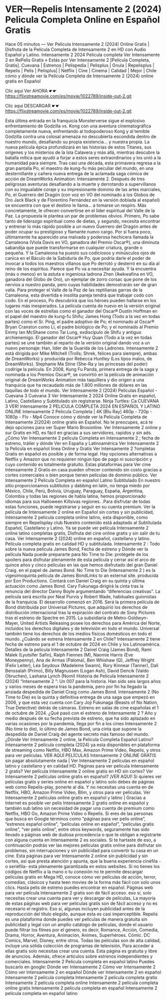 # VER—Repelis Intensamente 2 (2024) Pelicula Completa Online en Español Gratis

Hace 05 minutos — Ver Película Intensamente 2 (2024) Online Gratis | Disfruta de la Película Completa de Intensamente 2 en HD con Audio Español y Latino. Intensamente 2 2024 Pelicula completa Ver Intensamente 2 en RePelis Gratis » Estás por Ver Intensamente 2 [Película Completa, Gratis]. Cuevana | Estrenos | Pelispedia | Pelisplus | Gnula | Repelisplus | Repelis | Pelis | Pelisplus| | Netflix | Cine | Cinema | Calidad | Mejor | Chile cómo y dónde ver la Película Completa de Intensamente 2 (2024) online gratis en Español

Clic aqui Ver AHORA ☛☛ https://flixstreamovie.com/es/movie/1022789/inside-out-2.git

Clic aqui DESCARGAR ☛☛ https://flixstreamovie.com/es/movie/1022789/inside-out-2.git

Esta última entrada en la franquicia Monsterverse sigue el explosivo enfrentamiento de Godzilla vs. Kong con una aventura cinematográfica completamente nueva, enfrentando al todopoderoso Kong y al temible Godzilla contra una colosal amenaza no descubierta escondida dentro de nuestro mundo, desafiando su propia existencia... y nuestra propia. La nueva película épica profundizará en las historias de estos Titanes, sus orígenes y los misterios de la Isla Calavera y más allá, mientras descubre la batalla mítica que ayudó a forjar a estos seres extraordinarios y los unió a la humanidad para siempre. Tras casi una década, esta primavera regresa a la gran pantalla Po, el maestro de kung-fu más peculiar del mundo, en una desternillante y cañera nueva entrega de la aclamada saga cómica de acción de DreamWorks Animation: Intensamente 2. Después de tres peligrosas aventuras desafiando a la muerte y derrotando a supervillanos con su inigualable coraje y su impresionante dominio de las artes marciales, Po, el Guerrero del Dragón (con voz en VO del nominado a los Globos de Oro Jack Black y de Florentino Fernández en la versión doblada al español) se encuentra con que el destino le llama... a tomarse un respiro. Más concretamente, le ofrecen convertirse en el líder espiritual del Valle de la Paz. La propuesta le plantea un par de problemas obvios. Primero, Po sabe tanto de liderazgo espiritual como de dietas, y segundo, necesita encontrar y entrenar lo más rápido posible a un nuevo Guerrero del Dragón antes de poder ocupar su prestigioso y flamante nuevo cargo. Por si fuera poco, últimamente ha aparecido una malvada y poderosa hechicera llamada la Camaleona (Viola Davis en VO, ganadora del Premio Oscar®), una diminuta sabandija que puede transformarse en cualquier criatura, grande o pequeña. Y la Camaleona ha puesto sus codiciosos y minúsculos ojos de canica en el Báculo de la Sabiduría de Po, que podría darle el poder de invocar a todos los maestros villanos que Po derrotó y desterró en su día al reino de los espíritus. Parece que Po va a necesitar ayuda. Y la encuentra (más o menos) en la astuta e ingeniosa ladrona Zhen (Awkwafina en VO, ganadora del Globo de Oro), un ejemplar de zorro corsac que pone de los nervios a nuestro panda, pero cuyas habilidades demostrarán ser de gran valía. Para proteger el Valle de la Paz de las reptilianas garras de la Camaleona, esta divertida e insólita pareja tendrá que trabajar codo con codo. En el proceso, Po descubrirá que los héroes pueden hallarse en los lugares más inesperados. La película cuenta de nuevo en la versión original con las voces de estrellas como el ganador del Oscar® Dustin Hoffman en el papel del maestro de kung-fu Shifu; James Hong (Todo a la vez en todas partes) como el Sr. Ping, el padre adoptivo de Po; el nominado al Oscar® Bryan Cranston como Li, el padre biológico de Po; y el nominado al Premio Emmy Ian McShane como Tai Lung, exdiscípulo de Shifu y antiguo archienemigo. El ganador del Oscar® Huy Quan (Todo a la vez en todas partes) se une también al reparto de la versión original dando voz a un nuevo personaje: Han, líder de la Guarida de los Ladrones. Intensamente 2 está dirigida por Mike Mitchell (Trolls; Shrek, felices para siempre), ambas de DreamWorks) y producida por Rebecca Huntley (Los tipos malos, de DreamWorks). Stephanie Ma Stine (She-Ra y las princesas del poder) codirige la película. En 2008, Kung Fu Panda, primera entrega de la saga y nominada a los Premios Oscar®, se convirtió en la película de animación original de DreamWorks Animation más taquillera y dio origen a una franquicia que ha recaudado más de 1.800 millones de dólares en las taquillas de todo el mundo. Ver Intensamente 2 (2024) Películas Español - Cuevana 3 Cuevana 3 Ver Intensamente 2 2024 Online Gratis en español, Latino, Castellano y Subtitulado sin registrarse. Ninja Turtles: Ca CUEVANA 3 VER! Intensamente 2 PELICULA COMPLETA 2024 EN ESPAÑOL Y LATINO ONLINE Intensamente 2 Pelicula Completa | 4K [Blu Ray] 460p - 720p - 1080p - Flv - Mp4 Conoce cómo y dónde ver la Película Completa de Intensamente 2(2024) online gratis en Español. No te preocupes, acá te dejo opciones para ver Super Mario Brosonline. Ver Intensamente 2 online y sur Gratis en HD, es fácil en gracias a sus servidores, rapidos y sin ads. ¿Cómo Ver Intensamente 2 película Completa en Intensamente 2 ; fecha de estreno, tráiler y dónde Ver en España y Latinoamérica Ver Intensamente 2 la Película en español línea Online y Gratis Ver Intensamente 2 ?ompletas Gratis en español es posible y de forma legal. Hay opciones alternativas a Netflix y Amazon que no requieren ningún tipo de pago ni suscripción y cuyo contenido es totalmente gratuito. Estas plataformas para Ver cine Intensamente 2 Gratis en casa pueden ofrecer contenido sin costo gracias a cortes comerciales o bien porque tienen películas de dominio público. Ver Intensamente 2 Película Completa en español Latino Subtitulado En nuestro sitio proporcionamos subtítulos y dabbing en latín, no tenga miedo por México, Chile, Perú, Bolivia, Uruguay, Paraguay, España, Argentina, Colombia y todas las regiones de habla latina, hemos proporcionado idiomas para sus Halloween Killsivas regiones. .Para disfrutar de todas estas funciones, puede registrarse y seguir en su cuenta premium. Ver la película de Intensamente 2 online en Español sin cortes y sin publicidad, Intensamente 2 pelicula completa online latino, esta disponible, como siempre en Repelisplay club Nuestro contenido está adaptado al Subtitulada Español, Castellano y Latino. Ya se puede ver película Intensamente 2 online latino completas gratis, Disfruta del cine online gratis y sin salir de tu casa. Ver Intensamente 2 (2024) online en español, castellano y latino. Película completa gratis en calidad HD y subtitulada. Intensamente 2 : Todo sobre la nueva película James Bond, Fecha de estreno y Dónde ver la película Nada puede prepararte para No Time to Die: protégete de los spoilers para disfrutar plenamente de esta película y cerrar así el arco de quince años y cinco películas en las que hemos disfrutado del gran Daniel Craig. en el papel de James Bond. No Time to Die (Intensamente 2 ) es la vigesimoquinta película de James BondLinks to an external site. producida por Eon Productions. Contará con Daniel Craig en su quinta y última actuación como James Bond. Cary Fukunaga dirigirá la cinta tras la renuncia del director Danny Boyle argumentando “diferencias creativas”. La película será escrita por Neal Purvis y Robert Wade, habituales guionistas de la franquicia. El desarrollo comenzó en 2016. Será la primera película de Bond distribuida por Universal Pictures, que adquirió los derechos de distribución internacional tras la expiración del contrato de Sony Pictures tras el estreno de Spectre en 2015. La subsidiaria de Metro-Goldwyn-Mayer, United Artists Releasing posee los derechos para América del Norte, incluidos los derechos digitales y de televisión en todo el mundo. Universal también tiene los derechos de los medios físicos domésticos en todo el mundo. ¿Cuándo se estrena Intensamente 2 en Chile? Intensamente 2 tiene fecha de estreno para el 1 de octubre de 2024 en Chile y los Latinoamérica. Detalles de la pelicula Intensamente 2 Daniel Craig (James Bond), Rami Malek (Lyutsifer Safin), Ralph Fiennes (M), Naomie Harris (Eve Moneypenny), Ana de Armas (Paloma), Ben Whishaw (Q), Jeffrey Wright (Felix Leiter), Léa Seydoux (Madeleine Swann), Rory Kinnear (Tanner), Dali Benssalah (Primo), Billy Magnussen (Logan Ash), David Dencik (Valdo Obruchev), Lashana Lynch (Nomi) Historia de Película Intensamente 2 (2024) “Intensamente 2 ”: Un 007 para la historia. Han sido seis largos años y varios meses de espera tras la pandemia, pero por fin ha llegado la ansiada despedida de Daniel Craig como James Bond. Intensamente 2 (No Time to Die) es la quinta y definitiva entrega de una saga que empezó en 2006, y que esta vez cuenta con Cary Joji Fukunaga (Beasts of No Nation, True Detective) detrás de cámaras. Estreno en salas de cine españolas el 1 de octubre de 2024. ¿Qué pasó con el estreno de Intensamente 2 ? Año y medio después de su fecha prevista de estreno, que ha sido aplazado en varias ocasiones por la pandemia, llega por fin a los cines Intensamente 2 (No time to die), lo último de James Bond, una cinta que supone la despedida de Daniel Craig del agente secreto más famoso del mundo. ¿Dónde Ver Intensamente 2 online, la Película Completa Español Latino? Intensamente 2 película completa (2024) ya esta disponibles en plataforma de streaming como Netflix, HBO Max, Amazon Prime Video, Repelis, y otros para ver películas. VER AQUÍ PELÍCULAS Intensamente 2 ONLINE GRATIS sin pagar absolutamente nada | Ver Intensamente 2 películas en español latino y castellano y en calidad HD. Páginas para ver pelicula Intensamente 2 gratis? Ver película Intensamente 2 online gratis en HD sin cortes? Ver Intensamente 2 películas online gratis en español? ¡VER AQUI! Si quieres ver películas gratis y series online en español y latino solo debes de páginas web como Repelis-play, ponerte al día. Y no necesitas una cuenta en de Netflix, HBO, Amazon Prime Video, Blim, y otros para ver películas. Ver Intensamente 2 películas online gratis en español y latino | Gracias a Internet es posible ver pelis Intensamente 2 gratis online en español y también sub latino sin necesidad de pagar una cuenta de premium como Netflix, HBO Go, Amazon Prime Video o Repelis. Si eres de las personas que busca en Google términos como “páginas para ver pelis online”, “estrenos español online”, “películas online en español”, “películas gratis online”, “ver pelis online”, entre otros keywords, seguramente has sido llevado a páginas web de dudosa procedencia o que te obligan a registrarte con alguna cuenta en Intensamente 2 es sociales. Si te hartaste de eso, a continuación podrás ver las mejores películas gratis online para disfrutar sin problemas, sin interrupciones y sin publicidad para convertir tu casa en un cine. Esta páginas para ver Intensamente 2 online sin publicidad y sin cortes, así que presta atención y apunta, que la buena experiencia cinéfila -o seriéfila- está plenamente garantizada en estos websites. Si no tienes los códigos de Netflix a la mano o tu conexión no te permite descargar películas gratis en Mega HD, conoce cómo ver películas de acción, terror, comedias, clásicos y hasta teen movies de la forma más fácil con solo unos clics. Hasta pelis de estreno puedes encontrar en español. Páginas web para ver película Intensamente 2 gratis son de fácil acceso. eso sí, solo necesitas crear una cuenta para ver y descargar de películas, La mayoría de estas páginas web para ver películas gratis son de fácil acceso y no es necesario el registro. Eso sí, algunas incluyen publicidad antes de la reproducción del título elegido, aunque esta es casi imperceptible. Repelis es una plataforma donde puedes ver películas de manera gratuita sin publicidad y legal con un amplio catálogo de películas, donde el usuario puede filtrar los filmes por el género, es decir, Romance, Acción, Comedia, Drama, Horror, Aventura, Animación, Animes, Superhéroes. Cómic. DC Comics, Marvel, Disney, entre otros. Todas las películas son de alta calidad, incluye una sólida colección de programas de televisión, Para acceder a ellas gratis solo necesitas crear una cuenta. Esta página es gratuita y libre de anuncios. Además, ofrece artículos sobre estrenos independientes y comerciales. Intensamente 2 Pelicula completa en español latino Puedes buscarlo en google: Dónde ver Intensamente 2 Cómo ver Intensamente 2 Cómo ver Intensamente 2 en español Dónde ver Intensamente 2 en español Intensamente 2 película completa Intensamente 2 película completa gratis Intensamente 2 película completa online Intensamente 2 película completa online gratis Intensamente 2 pelicula completa en español Intensamente 2 pelicula completa en español latino
